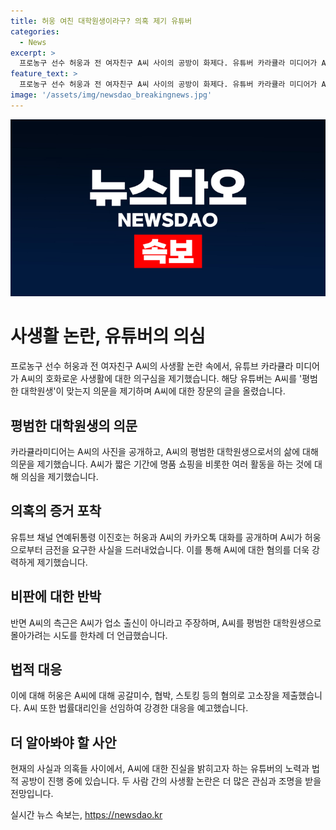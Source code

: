 ```yaml
---
title: 허웅 여친 대학원생이라구? 의혹 제기 유튜버
categories:
  - News
excerpt: >
  프로농구 선수 허웅과 전 여자친구 A씨 사이의 공방이 화제다. 유튜버 카라큘라 미디어가 A씨의 사생활을 의심하며 논란을 촉발했고, 연예뒤통령 이진호가 두 사람의 카카오톡 대화를 공개하며 논란에 또다시 불을 지핔니다. 허웅은 A씨에 대해 공갈미수, 협박, 스토킹 등 혐의로 고소하며 사생활 폭로와 각종 주장이 교차되고 있다. A씨는 법률대리인을 선임하고 피해 여성에 대한 2차 가해를 규탄했다. 이에 노종언 변호사는 더 강경하게 대응할 것을 밝혔다.
feature_text: >
  프로농구 선수 허웅과 전 여자친구 A씨 사이의 공방이 화제다. 유튜버 카라큘라 미디어가 A씨의 사생활을 의심하며 논란을 촉발했고, 연예뒤통령 이진호가 두 사람의 카카오톡 대화를 공개하며 논란에 또다시 불을 지핔니다. 허웅은 A씨에 대해 공갈미수, 협박, 스토킹 등 혐의로 고소하며 사생활 폭로와 각종 주장이 교차되고 있다. A씨는 법률대리인을 선임하고 피해 여성에 대한 2차 가해를 규탄했다. 이에 노종언 변호사는 더 강경하게 대응할 것을 밝혔다.
image: '/assets/img/newsdao_breakingnews.jpg'
---
```


<p><img src="/assets/img/newsdao_breakingnews.jpg" alt="bookingtag 속보" /></p>

<h1>사생활 논란, 유튜버의 의심</h1>

<p data-ke-size="size16">프로농구 선수 허웅과 전 여자친구 A씨의 사생활 논란 속에서, 유튜브 카라큘라 미디어가 A씨의 호화로운 사생활에 대한 의구심을 제기했습니다. 해당 유튜버는 A씨를 '평범한 대학원생'이 맞는지 의문을 제기하며 A씨에 대한 장문의 글을 올렸습니다.</p>

<h2 data-ke-size="size26">평범한 대학원생의 의문</h2>

<p data-ke-size="size16">카라큘라미디어는 A씨의 사진을 공개하고, A씨의 평범한 대학원생으로서의 삶에 대해 의문을 제기했습니다. A씨가 짧은 기간에 명품 쇼핑을 비롯한 여러 활동을 하는 것에 대해 의심을 제기했습니다.</p>

<h2 data-ke-size="size26">의혹의 증거 포착</h2>

<p data-ke-size="size16">유튜브 채널 연예뒤통령 이진호는 허웅과 A씨의 카카오톡 대화를 공개하며 A씨가 허웅으로부터 금전을 요구한 사실을 드러내었습니다. 이를 통해 A씨에 대한 혐의를 더욱 강력하게 제기했습니다.</p>

<h2 data-ke-size="size26">비판에 대한 반박</h2>

<p data-ke-size="size16">반면 A씨의 측근은 A씨가 업소 출신이 아니라고 주장하며, A씨를 평범한 대학원생으로 몰아가려는 시도를 한차례 더 언급했습니다.</p>

<h2 data-ke-size="size26">법적 대응</h2>

<p data-ke-size="size16">이에 대해 허웅은 A씨에 대해 공갈미수, 협박, 스토킹 등의 혐의로 고소장을 제출했습니다. A씨 또한 법률대리인을 선임하여 강경한 대응을 예고했습니다.</p>

<h2 data-ke-size="size26">더 알아봐야 할 사안</h2>

<p data-ke-size="size16">현재의 사실과 의혹들 사이에서, A씨에 대한 진실을 밝히고자 하는 유튜버의 노력과 법적 공방이 진행 중에 있습니다. 두 사람 간의 사생활 논란은 더 많은 관심과 조명을 받을 전망입니다.</p>
실시간 뉴스 속보는, <a href="https://newsdao.kr" rel="dofollow">https://newsdao.kr</a>


